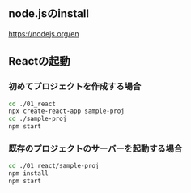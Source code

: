 ## node.jsのinstall

https://nodejs.org/en

## Reactの起動

### 初めてプロジェクトを作成する場合

```sh
cd ./01_react
npx create-react-app sample-proj
cd ./sample-proj
npm start
```

### 既存のプロジェクトのサーバーを起動する場合

```sh
cd ./01_react/sample-proj
npm install
npm start
```